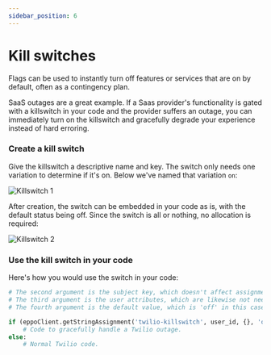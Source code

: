 ```yaml
---
sidebar_position: 6
---
```


# Kill switches

Flags can be used to instantly turn off features or services that are on by default, often as a contingency plan.

SaaS outages are a great example. If a Saas provider's functionality is gated with a killswitch in your code and the provider suffers an outage, you can immediately turn on the killswitch and gracefully degrade your experience instead of hard erroring.

### Create a kill switch

Give the killswitch a descriptive name and key. The switch only needs one variation to determine if it's on. Below we've named that variation `on`:

![Killswitch 1](/img/feature-flagging/killswitch-1.png)

After creation, the switch can be embedded in your code as is, with the default status being off. Since the switch is all
or nothing, no allocation is required:

![Killswitch 2](/img/feature-flagging/killswitch-2.png)

### Use the kill switch in your code

Here's how you would use the switch in your code:

```python
# The second argument is the subject key, which doesn't affect assignment in this case.
# The third argument is the user attributes, which are likewise not needed here.
# The fourth argument is the default value, which is 'off' in this case.

if (eppoClient.getStringAssignment('twilio-killswitch', user_id, {}, 'off') == 'on'):
    # Code to gracefully handle a Twilio outage.
else:
    # Normal Twilio code.
```
